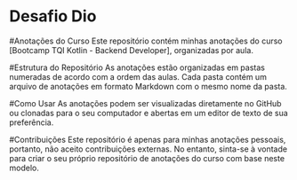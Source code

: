 # Desafio Dio

#Anotações do Curso
Este repositório contém minhas anotações do curso [Bootcamp TQI Kotlin - Backend Developer], organizadas por aula.

#Estrutura do Repositório
As anotações estão organizadas em pastas numeradas de acordo com a ordem das aulas. Cada pasta contém um arquivo de anotações em formato Markdown com o mesmo nome da pasta.

#Como Usar
As anotações podem ser visualizadas diretamente no GitHub ou clonadas para o seu computador e abertas em um editor de texto de sua preferência.

#Contribuições
Este repositório é apenas para minhas anotações pessoais, portanto, não aceito contribuições externas. No entanto, sinta-se à vontade para criar o seu próprio repositório de anotações do curso com base neste modelo.
